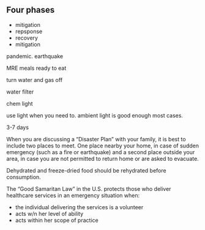 ## Four phases

* mitigation
* repsponse
* recovery
* mitigation

pandemic. earthquake

MRE meals ready to eat

turn water and gas off

water filter

chem light

use light when you need to. ambient light is good enough most cases.

3-7 days

When you are discussing a “Disaster Plan” with your family, it is best to include two places to meet. One place nearby your home, in case of sudden emergency (such as a fire or earthquake) and a second place outside your area, in case you are not permitted to return home or are asked to evacuate.

Dehydrated and freeze-dried food should be rehydrated before consumption.

The “Good Samaritan Law” in the U.S. protects those who deliver healthcare services in an emergency situation when:
* the individual delivering the services is a volunteer
* acts w/n her level of ability
* acts within her scope of practice

